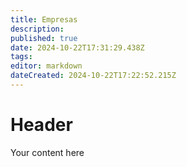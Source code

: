 ```yaml
---
title: Empresas
description: 
published: true
date: 2024-10-22T17:31:29.438Z
tags: 
editor: markdown
dateCreated: 2024-10-22T17:22:52.215Z
---
```


# Header
Your content here